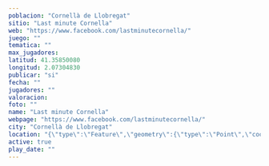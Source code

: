 ```yaml
---
poblacion: "Cornellà de Llobregat"
sitio: "Last minute Cornella"
web: "https://www.facebook.com/lastminutecornella/"
juego: ""
tematica: ""
max_jugadores: 
latitud: 41.35850080
longitud: 2.07304830
publicar: "si"
fecha: ""
jugadores: ""
valoracion: 
foto: ""
name: "Last minute Cornella"
webpage: "https://www.facebook.com/lastminutecornella/"
city: "Cornellà de Llobregat"
location: "{\"type\":\"Feature\",\"geometry\":{\"type\":\"Point\",\"coordinates\":[\"41,35850080\",\"2,07304830\"]}}"
active: true
play_date: ""
---
```

